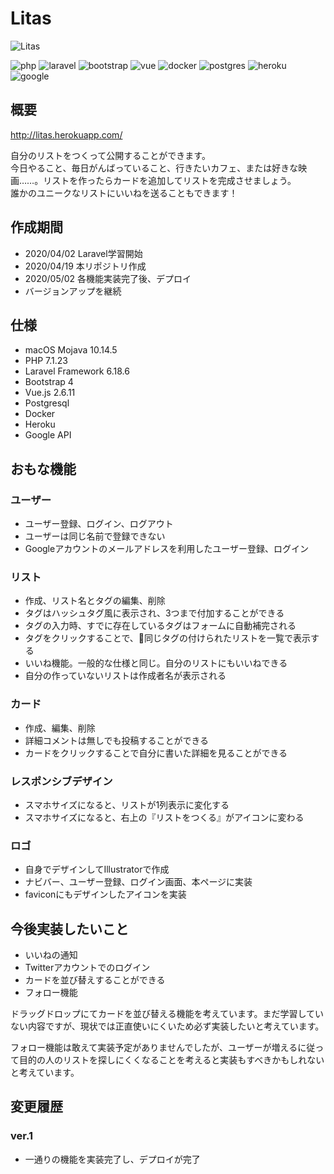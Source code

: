 # Litas

![Litas](https://github.com/div-antk/litas/blob/master/public/img/logo_bg.png "Litas")

![php](https://img.shields.io/badge/-Php-777BB4.svg?logo=php&style=plastic "php")
![laravel](https://img.shields.io/badge/-Laravel-E74430.svg?logo=laravel&style=plastic "laravel")
![bootstrap](https://img.shields.io/badge/-Bootstrap-563D7C.svg?logo=bootstrap&style=plastic "bootstrap")
![vue](https://img.shields.io/badge/-Vue.js-4FC08D.svg?logo=vue.js&style=plastic "vue")
![docker](https://img.shields.io/badge/-Docker-1488C6.svg?logo=docker&style=plastic "docker")
![postgres](https://img.shields.io/badge/-Postgresql-336791.svg?logo=postgresql&style=plastic "postgres")
![heroku](https://img.shields.io/badge/-Heroku-430098.svg?logo=heroku&style=plastic "heroku")
![google](https://img.shields.io/badge/-Google-4285F4.svg?logo=google&style=plastic "google")

## 概要

<http://litas.herokuapp.com/>

自分のリストをつくって公開することができます。  
今日やること、毎日がんばっていること、行きたいカフェ、または好きな映画……。リストを作ったらカードを追加してリストを完成させましょう。  
誰かのユニークなリストにいいねを送ることもできます！

## 作成期間

- 2020/04/02 Laravel学習開始
- 2020/04/19 本リポジトリ作成
- 2020/05/02 各機能実装完了後、デプロイ
- バージョンアップを継続

## 仕様

- macOS Mojava 10.14.5
- PHP 7.1.23
- Laravel Framework 6.18.6
- Bootstrap 4
- Vue.js 2.6.11
- Postgresql
- Docker
- Heroku
- Google API

## おもな機能

### ユーザー

- ユーザー登録、ログイン、ログアウト
- ユーザーは同じ名前で登録できない
- Googleアカウントのメールアドレスを利用したユーザー登録、ログイン
<!-- - メールによるパスワードの再設定 -->

### リスト

- 作成、リスト名とタグの編集、削除
- タグはハッシュタグ風に表示され、3つまで付加することができる
- タグの入力時、すでに存在しているタグはフォームに自動補完される
- タグをクリックすることで、同じタグの付けられたリストを一覧で表示する
- いいね機能。一般的な仕様と同じ。自分のリストにもいいねできる
- 自分の作っていないリストは作成者名が表示される

### カード

- 作成、編集、削除
- 詳細コメントは無しでも投稿することができる
- カードをクリックすることで自分に書いた詳細を見ることができる

### レスポンシブデザイン

- スマホサイズになると、リストが1列表示に変化する
- スマホサイズになると、右上の『リストをつくる』がアイコンに変わる

### ロゴ

- 自身でデザインしてIllustratorで作成
- ナビバー、ユーザー登録、ログイン画面、本ページに実装
- faviconにもデザインしたアイコンを実装

## 今後実装したいこと

- いいねの通知
- Twitterアカウントでのログイン
- カードを並び替えすることができる
- フォロー機能

ドラッグドロップにてカードを並び替える機能を考えています。まだ学習していない内容ですが、現状では正直使いにくいため必ず実装したいと考えています。

フォロー機能は敢えて実装予定がありませんでしたが、ユーザーが増えるに従って目的の人のリストを探しにくくなることを考えると実装もすべきかもしれないと考えています。

## 変更履歴

### ver.1

- 一通りの機能を実装完了し、デプロイが完了
